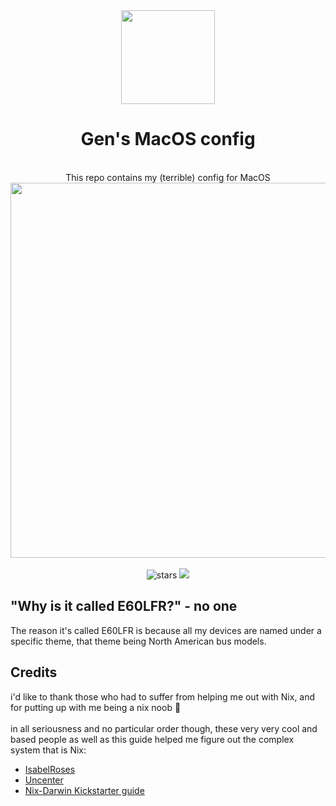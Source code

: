 <div align = center>
<img src="https://github.com/GenShibe/Dotfiles/blob/aba92af31d1f819b48df4d4427eb6fbb605f8432/dotfiles.png" height="150px" /> 
  <h1> Gen's MacOS config </h1>
  <br>
  This repo contains my (terrible) config for MacOS
</div>
<div align = center >
  <img src="https://raw.githubusercontent.com/catppuccin/catppuccin/main/assets/palette/macchiato.png" width="600px" />  
<br>
    <br>
     <img alt="stars" src="https://img.shields.io/github/stars/GenShibe/flake?color=f4b8e4&labelColor=414559&style=for-the-badge">
  <a href="https://github.com/GenShibe/flake/blob/main/LICENSE">
            <img src="https://img.shields.io/static/v1.svg?style=for-the-badge&label=License&message=MIT&colorA=414559&colorB=F5A97F&logo=unlicense&logoColor=F5A97F"></a>
</div>
<h2>"Why is it called E60LFR?" - no one</h1>
<p>The reason it's called E60LFR is because all my devices are named under a specific theme, that theme being North American bus models.

<h2> Credits </h2>
i'd like to thank those who had to suffer from helping me out with Nix, and for putting up with me being a nix noob 💙
<br>
<br>
in all seriousness and no particular order though, these very very cool and based people as well as this guide helped me figure out the complex system that is Nix:

- [IsabelRoses](https://github.com/IsabelRoses)
- [Uncenter](https://github.com/Uncenter)
- [Nix-Darwin Kickstarter guide](github.com/ryan4yin/nix-darwin-kickstarter/)
